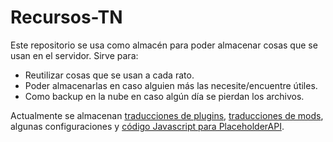 # Recursos-TN
Este repositorio se usa como almacén para poder almacenar cosas que se usan en el servidor. Sirve para:

* Reutilizar cosas que se usan a cada rato.
* Poder almacenarlas en caso alguien más las necesite/encuentre útiles.
* Como backup en la nube en caso algún día se pierdan los archivos.

Actualmente se almacenan [traducciones de plugins](https://github.com/Teamnub-Server/Recursos/tree/main/Trad-Plugins), [traducciones de mods](https://github.com/Teamnub-Server/Recursos/tree/main/Trad-Mods), algunas configuraciones y [código Javascript para PlaceholderAPI](https://github.com/Teamnub-Server/Recursos/tree/main/Javascript).
